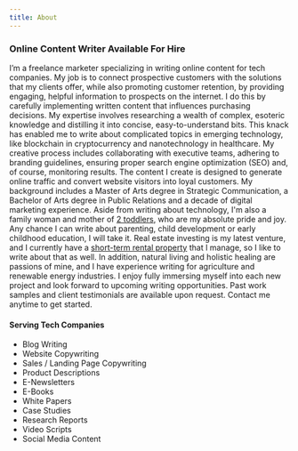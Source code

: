 ```yaml
---
title: About
---
```

### Online Content Writer Available For Hire

I’m a freelance marketer specializing in writing online content for tech companies. My job is to connect prospective customers with the solutions that my clients offer, while also promoting customer retention, by providing engaging, helpful information to prospects on the internet. I do this by carefully implementing written content that influences purchasing decisions. My expertise involves researching a wealth of complex, esoteric knowledge and distilling it into concise, easy-to-understand bits. This knack has enabled me to write about complicated topics in emerging technology, like blockchain in cryptocurrency and nanotechnology in healthcare. My creative process includes collaborating with executive teams, adhering to branding guidelines, ensuring proper search engine optimization (SEO) and, of course, monitoring results. The content I create is designed to generate online traffic and convert website visitors into loyal customers. My background includes a Master of Arts degree in Strategic Communication, a Bachelor of Arts degree in Public Relations and a decade of digital marketing experience. Aside from writing about technology, I'm also a family woman and mother of [2 toddlers](https://www.instagram.com/lexandruby/), who are my absolute pride and joy. Any chance I can write about parenting, child development or early childhood education, I will take it. Real estate investing is my latest venture, and I currently have a [short-term rental property](http://marconirental.com/) that I manage, so I like to write about that as well. In addition, natural living and holistic healing are passions of mine, and I have experience writing for agriculture and renewable energy industries. I enjoy fully immersing myself into each new project and look forward to upcoming writing opportunities. Past work samples and client testimonials are available upon request. Contact me anytime to get started. 

#### Serving Tech Companies 

* Blog Writing
* Website Copywriting
* Sales / Landing Page Copywriting
* Product Descriptions
* E-Newsletters
* E-Books
* White Papers
* Case Studies
* Research Reports
* Video Scripts
* Social Media Content